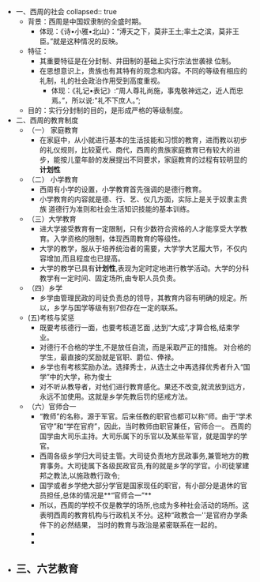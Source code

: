 - 一、西周的社会
  collapsed:: true
	- 背景：西周是中国奴隶制的全盛时期。
		- 体现：《诗•小雅•北山》：“溥天之下，莫非王土;率土之滨，莫非王臣。”就是这种情况的反映。
	- 特征：
		- 其重要特征是在分封制、井田制的基础上实行宗法世袭禄
		  位制。
		- 在思想意识上，贵族也有其特有的观念和内容。不同的等级有相应的礼制，礼的社会政治作用受到高度重视。
			- 体现：《礼记•表记》:“周人尊礼尚施，事鬼敬神远之，近人而忠焉。”，所以说:"礼不下庶人。”;
	- 目的：实行分封制的目的，是形成严格的等级制度。
- 二、西周的教育制度
	- （一） 家庭教育
		- 在家庭中，从小就进行基本的生活技能和习惯的教育，进而教以初步的礼仪规则，比较夏代、商代，西周的贵族家庭教育已有较大的进步，能按儿童年龄的发展提出不同要求，家庭教育的过程有较明显的**计划性**
	- （二） 小学教育
		- 西周有小学的设置，小学教育首先强调的是德行教育。
		- 小学教育的内容就是德、行、艺、仪几方面，实际上是关于奴隶主贵族
		  道德行为准则和社会生活知识技能的基本训练。
	- （三）大学教育
		- 进大学接受教育有一定限制，只有少数符合资格的人才能享受大学教育。入学资格的限制，体现西周教育的等级性。
		- 大学的教学，服从于培养统治者的需要，大学学大艺履大节，不仅内容增加,而且程度也已提高。
		- 大学的教学已具有**计划性**,表现为定时定地进行教学活动。大学的分科教学有一定时间、固定场所,由专职人员负责。
	- （四）乡学
		- 乡学由管理民政的司徒负责总的领导，其教育内容有明确的规定。所以，乡学与国学等级有别7但存在一定的联系。
	- (五)考核与奖惩
		- 既要考核德行一面，也要考核道艺面 ,达到“大成”,才算合格,结束学业。
		- 对德行不合格的学生,不是放任自流，而是采取严正的措施。
		  对合格的学生，最直接的奖励就是官职、爵位、俸禄。
		- 乡学也有考核奖励办法。选择秀士，从选士之中再选择优秀者升入“国学”中的大学，称为俊士
		- 对不听从教导者，对他们进行教育感化。果还不改变,就流放到远方，永远不加使用。这就是乡学先教后罚的惩戒方法。
	- （六）官师合一
		- “教师”的名称，源于军官。后来任教的职官也都可以称“师。由于“学术官守”和“学在官府”，因此，当时教师由职官兼任，官师合一。 西周的国学由大司乐主持。大司乐属下的乐官以及某些军官，就是国学的学官。
		- 西周各级乡学归大司徒主管。大司徒负责地方民政事务,兼管地方的教育事务。大司徒属下各级民政官员,有的就是乡学的学官。小司徒掌建邦之教法,以施政教行政令;
		- 国学或者乡学绝大部分学官是国家现任的职官，有小部分是退休的官员担任,总体的情况是**“官师合一”**
		- 所以，西周的学校不仅是教学的场所,也成为多种社会活动的场所。这表明西周的教育机构与行政机关不分。这种“政教合一''是官府办学条件下的必然结果， 当时的教育与政治是紧密联系在一起的。
		-
		-
- 三、六艺教育
	-